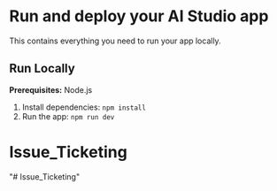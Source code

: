 # Run and deploy your AI Studio app

This contains everything you need to run your app locally.

## Run Locally

**Prerequisites:**  Node.js


1. Install dependencies:
   `npm install`
3. Run the app:
   `npm run dev`
# Issue_Ticketing
"# Issue_Ticketing" 
